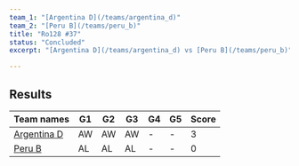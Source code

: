 ```yaml
---
team_1: "[Argentina D](/teams/argentina_d)"
team_2: "[Peru B](/teams/peru_b)"
title: "Ro128 #37"
status: "Concluded"
excerpt: "[Argentina D](/teams/argentina_d) vs [Peru B](/teams/peru_b)"

---
```

## Results

| Team names | G1 | G2 | G3 | G4 | G5 | Score |
| -- | -- | -- | -- | -- | -- | -- |
| [Argentina D](/teams/argentina_d) | AW | AW | AW | - | - | 3 |
| [Peru B](/teams/peru_b) | AL | AL | AL | - | - | 0 |
